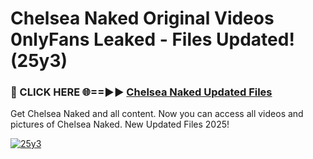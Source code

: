 # Chelsea Naked Original Videos 0nlyFans Leaked - Files Updated! (25y3)

<h3>🔴 CLICK HERE 🌐==►► <a href="https://tinyurl.com/up5wt9bj" rel="nofollow">Chelsea Naked Updated Files</a></h3>

Get Chelsea Naked and all content. Now you can access all videos and pictures of Chelsea Naked. New Updated Files 2025!

[![25y3](https://i.imgur.com/ABiUzMV.gif)](https://tinyurl.com/up5wt9bj)
